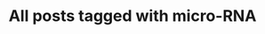 ---
layout: tag
title: "All posts tagged with micro-RNA"
permalink: /weblog/tags/micro-rna/
taxonomy: micro-RNA
---